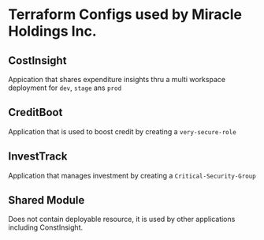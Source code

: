 

# Terraform Configs used by Miracle Holdings Inc.

## CostInsight
Appication that shares expenditure insights thru a multi workspace deployment for `dev`, `stage` ans `prod`

## CreditBoot
Application that is used to boost credit by creating a `very-secure-role`

## InvestTrack
Application that manages investment by creating a `Critical-Security-Group`

## Shared Module
Does not contain deployable resource, it is used by other applications including ConstInsight.

